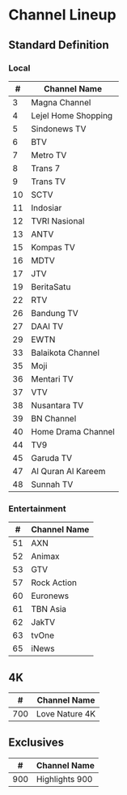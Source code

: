 # Channel Lineup
## Standard Definition
### Local
\# | Channel Name
-- | --
3 | Magna Channel
4 | Lejel Home Shopping
5 | Sindonews TV
6 | BTV
7 | Metro TV
8 | Trans 7
9 | Trans TV
10 | SCTV
11 | Indosiar
12 | TVRI Nasional
13 | ANTV
15 | Kompas TV
16 | MDTV
17 | JTV
19 | BeritaSatu
22 | RTV
26 | Bandung TV
27 | DAAI TV
29 | EWTN
33 | Balaikota Channel
35 | Moji
36 | Mentari TV
37 | VTV
38 | Nusantara TV
39 | BN Channel
40 | Home Drama Channel
44 | TV9
45 | Garuda TV
47 | Al Quran Al Kareem
48 | Sunnah TV
### Entertainment
\# | Channel Name
-- | --
51 | AXN
52 | Animax
53 | GTV
57 | Rock Action
60 | Euronews
61 | TBN Asia
62 | JakTV
63 | tvOne
65 | iNews
## 4K
\# | Channel Name
-- | --
700 | Love Nature 4K
## Exclusives
\# | Channel Name
-- | --
900 | Highlights 900
